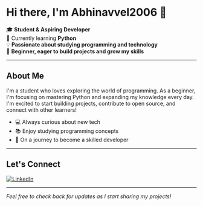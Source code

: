 # Hi there, I'm Abhinavvel2006 👋

🎓 **Student & Aspiring Developer**  
🐍 Currently learning **Python**  
💡 **Passionate about studying programming and technology**  
🌱 **Beginner, eager to build projects and grow my skills**

---

## About Me

I'm a student who loves exploring the world of programming. As a beginner, I'm focusing on mastering Python and expanding my knowledge every day. I'm excited to start building projects, contribute to open source, and connect with other learners!

- 💻 Always curious about new tech
- 📚 Enjoy studying programming concepts
- 🚀 On a journey to become a skilled developer

---

## Let's Connect

[![LinkedIn](https://img.shields.io/badge/LinkedIn-blue?logo=linkedin&logoColor=white)](https://www.linkedin.com/in/your-linkedin-profile)

---

*Feel free to check back for updates as I start sharing my projects!*
